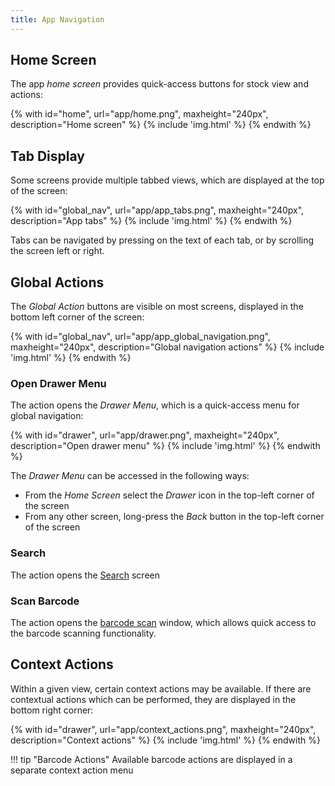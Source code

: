 ```yaml
---
title: App Navigation
---
```



## Home Screen

The app *home screen* provides quick-access buttons for stock view and actions:

{% with id="home", url="app/home.png", maxheight="240px", description="Home screen" %}
{% include 'img.html' %}
{% endwith %}

## Tab Display

Some screens provide multiple tabbed views, which are displayed at the top of the screen:

{% with id="global_nav", url="app/app_tabs.png", maxheight="240px", description="App tabs" %}
{% include 'img.html' %}
{% endwith %}

Tabs can be navigated by pressing on the text of each tab, or by scrolling the screen left or right.

## Global Actions

The *Global Action* buttons are visible on most screens, displayed in the bottom left corner of the screen:

{% with id="global_nav", url="app/app_global_navigation.png", maxheight="240px", description="Global navigation actions" %}
{% include 'img.html' %}
{% endwith %}

### Open Drawer Menu

The <span class='fas fa-list'></span> action opens the *Drawer Menu*, which is a quick-access menu for global navigation:

{% with id="drawer", url="app/drawer.png", maxheight="240px", description="Open drawer menu" %}
{% include 'img.html' %}
{% endwith %}

The *Drawer Menu* can be accessed in the following ways:

- From the *Home Screen* select the *Drawer* icon in the top-left corner of the screen
- From any other screen, long-press the *Back* button in the top-left corner of the screen

### Search

The <span class='fas fa-search'></span> action opens the [Search](./search.md) screen

### Scan Barcode

The <span class='fas fa-qrcode'></span> action opens the [barcode scan](./barcode.md) window, which allows quick access to the barcode scanning functionality.

## Context Actions

Within a given view, certain context actions may be available. If there are contextual actions which can be performed, they are displayed in the bottom right corner:

{% with id="drawer", url="app/context_actions.png", maxheight="240px", description="Context actions" %}
{% include 'img.html' %}
{% endwith %}

!!! tip "Barcode Actions"
    Available barcode actions are displayed in a separate context action menu 
